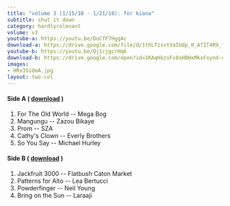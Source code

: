 ```yaml
---
title: "volume 3 (1/15/18 - 1/21/18): for kiana"
subtitle: shut it down
category: hardlyrelevant
volume: v3
youtube-a: https://youtu.be/DuCfF7HggAc
download-a: https://drive.google.com/file/d/1thLTzsvtVaIUdp_0_AfIT4R9_f3Yg6GR
youtube-b: https://youtu.be/Qj1rjgcrHqk
download-b: https://drive.google.com/open?id=1KAqHkzsFs8sHBHxMkxFsynd-urjzR6Z_
images:
- HRv3SideA.jpg
layout: two-col 
---
```

#### Side A ( <a target="_blank" href="{{ page.download-a }}">download</a> ) ####
1. For The Old World -- Mega Bog
2. Mangungu -- Zazou Bikaye
3. Prom -- SZA
4. Cathy's Clown -- Everly Brothers
5. So You Say -- Michael Hurley

#### Side B ( <a target="_blank" href="{{ page.download-b }}">download</a> ) ####
1. Jackfruit 3000 -- Flatbush Caton Market
2. Patterns for Alto -- Lea Bertucci
3. Powderfinger -- Neil Young
4. Bring on the Sun -- Laraaji
